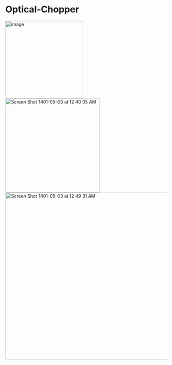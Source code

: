 # Optical-Chopper

<img width="242" alt="image" src="https://user-images.githubusercontent.com/89476798/180664061-4cad3288-b49f-48d0-b73b-d97167fee137.png">
<img width="294" alt="Screen Shot 1401-05-03 at 12 40 05 AM" src="https://user-images.githubusercontent.com/89476798/180664077-68c6fb0d-d4aa-4076-8011-c3600814cdd8.png">
<img width="521" alt="Screen Shot 1401-05-03 at 12 49 31 AM" src="https://user-images.githubusercontent.com/89476798/180664385-ac7fa528-2d1b-4fd1-b9d5-46363dbff09a.png">

